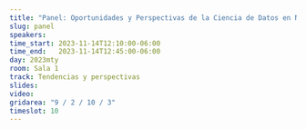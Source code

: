 ```yaml
---
title: "Panel: Oportunidades y Perspectivas de la Ciencia de Datos en Nuevo León" 
slug: panel
speakers:
time_start: 2023-11-14T12:10:00-06:00
time_end:   2023-11-14T12:45:00-06:00
day: 2023mty
room: Sala 1 
track: Tendencias y perspectivas
slides: 
video: 
gridarea: "9 / 2 / 10 / 3"
timeslot: 10
---
```



